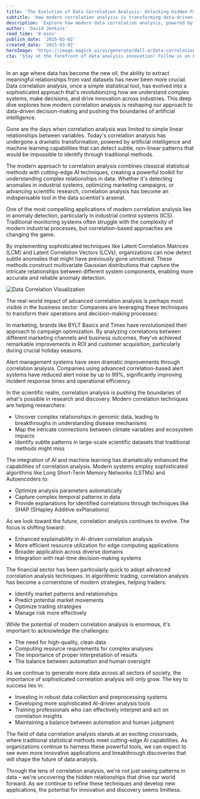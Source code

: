 ```yaml
---
title: 'The Evolution of Data Correlation Analysis: Unlocking Hidden Patterns in the AI Era'
subtitle: 'How modern correlation analysis is transforming data-driven decision making'
description: 'Explore how modern data correlation analysis, powered by AI and machine learning, is revolutionizing decision-making across industries. From anomaly detection to scientific research, discover how sophisticated correlation techniques are uncovering hidden patterns and driving innovation.'
author: 'David Jenkins'
read_time: '8 mins'
publish_date: '2025-03-02'
created_date: '2025-03-02'
heroImage: 'https://image.magick.ai/ai/generate/dall-e/data-correlation-visualization'
cta: 'Stay at the forefront of data analysis innovation! Follow us on LinkedIn for regular insights into the latest developments in correlation analysis, AI, and data science.'
---
```


In an age where data has become the new oil, the ability to extract meaningful relationships from vast datasets has never been more crucial. Data correlation analysis, once a simple statistical tool, has evolved into a sophisticated approach that's revolutionizing how we understand complex systems, make decisions, and drive innovation across industries. This deep dive explores how modern correlation analysis is reshaping our approach to data-driven decision-making and pushing the boundaries of artificial intelligence.

Gone are the days when correlation analysis was limited to simple linear relationships between variables. Today's correlation analysis has undergone a dramatic transformation, powered by artificial intelligence and machine learning capabilities that can detect subtle, non-linear patterns that would be impossible to identify through traditional methods.

The modern approach to correlation analysis combines classical statistical methods with cutting-edge AI techniques, creating a powerful toolkit for understanding complex relationships in data. Whether it's detecting anomalies in industrial systems, optimizing marketing campaigns, or advancing scientific research, correlation analysis has become an indispensable tool in the data scientist's arsenal.

One of the most compelling applications of modern correlation analysis lies in anomaly detection, particularly in industrial control systems (ICS). Traditional monitoring systems often struggle with the complexity of modern industrial processes, but correlation-based approaches are changing the game.

By implementing sophisticated techniques like Latent Correlation Matrices (LCM) and Latent Correlation Vectors (LCVs), organizations can now detect subtle anomalies that might have previously gone unnoticed. These methods construct multivariate Gaussian distributions that capture the intricate relationships between different system components, enabling more accurate and reliable anomaly detection.

![Data Correlation Visualization](https://image.magick.ai/ai/generate/dall-e/data-correlation-visualization)

The real-world impact of advanced correlation analysis is perhaps most visible in the business sector. Companies are leveraging these techniques to transform their operations and decision-making processes:

In marketing, brands like BYLT Basics and Timex have revolutionized their approach to campaign optimization. By analyzing correlations between different marketing channels and business outcomes, they've achieved remarkable improvements in ROI and customer acquisition, particularly during crucial holiday seasons.

Alert management systems have seen dramatic improvements through correlation analysis. Companies using advanced correlation-based alert systems have reduced alert noise by up to 99%, significantly improving incident response times and operational efficiency.

In the scientific realm, correlation analysis is pushing the boundaries of what's possible in research and discovery. Modern correlation techniques are helping researchers:

- Uncover complex relationships in genomic data, leading to breakthroughs in understanding disease mechanisms
- Map the intricate connections between climate variables and ecosystem impacts
- Identify subtle patterns in large-scale scientific datasets that traditional methods might miss

The integration of AI and machine learning has dramatically enhanced the capabilities of correlation analysis. Modern systems employ sophisticated algorithms like Long Short-Term Memory Networks (LSTMs) and Autoencoders to:

- Optimize analysis parameters automatically
- Capture complex temporal patterns in data
- Provide explanations for identified correlations through techniques like SHAP (SHapley Additive exPlanations)

As we look toward the future, correlation analysis continues to evolve. The focus is shifting toward:

- Enhanced explainability in AI-driven correlation analysis
- More efficient resource utilization for edge computing applications
- Broader application across diverse domains
- Integration with real-time decision-making systems

The financial sector has been particularly quick to adopt advanced correlation analysis techniques. In algorithmic trading, correlation analysis has become a cornerstone of modern strategies, helping traders:

- Identify market patterns and relationships
- Predict potential market movements
- Optimize trading strategies
- Manage risk more effectively

While the potential of modern correlation analysis is enormous, it's important to acknowledge the challenges:

- The need for high-quality, clean data
- Computing resource requirements for complex analyses
- The importance of proper interpretation of results
- The balance between automation and human oversight

As we continue to generate more data across all sectors of society, the importance of sophisticated correlation analysis will only grow. The key to success lies in:

- Investing in robust data collection and preprocessing systems
- Developing more sophisticated AI-driven analysis tools
- Training professionals who can effectively interpret and act on correlation insights
- Maintaining a balance between automation and human judgment

The field of data correlation analysis stands at an exciting crossroads, where traditional statistical methods meet cutting-edge AI capabilities. As organizations continue to harness these powerful tools, we can expect to see even more innovative applications and breakthrough discoveries that will shape the future of data analysis.

Through the lens of correlation analysis, we're not just seeing patterns in data – we're uncovering the hidden relationships that drive our world forward. As we continue to refine these techniques and develop new applications, the potential for innovation and discovery seems limitless.